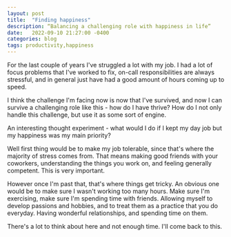 ```yaml
---
layout: post
title:  "Finding happiness"
description: “Balancing a challenging role with happiness in life”
date:   2022-09-10 21:27:00 -0400
categories: blog
tags: productivity,happiness
---
```


For the last couple of years I've struggled a lot with my job.  I had a lot of focus problems that I've worked to fix, on-call responsibilities are always stressful, and in general just have had a good amount of hours coming up to speed.

I think the challenge I'm facing now is now that I've survived, and now I can survive a challenging role like this - how do I have thrive?  How do I not only handle this challenge, but use it as some sort of engine.

An interesting thought experiment - what would I do if I kept my day job but my happiness was my main priority?

Well first thing would be to make my job tolerable, since that's where the majority of stress comes from.  That means making good friends with your coworkers, understanding the things you work on, and feeling generally competent.  This is very important.

However once I'm past that, that's where things get tricky.  An obvious one would be to make sure I wasn't working too many hours.  Make sure I'm exercising, make sure I'm spending time with friends.  Allowing myself to develop passions and hobbies, and to treat them as a practice that you do everyday.  Having wonderful relationships, and spending time on them.

There's a lot to think about here and not enough time.  I'll come back to this.



